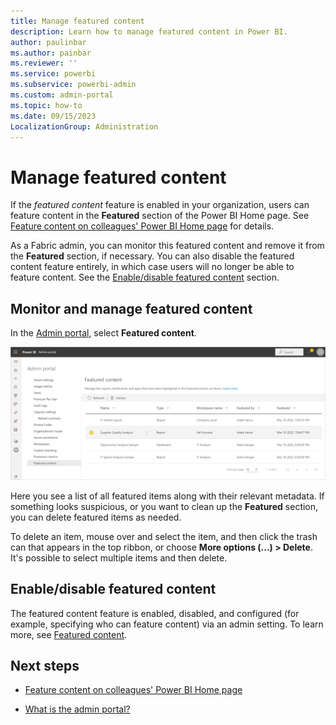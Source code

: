 ```yaml
---
title: Manage featured content
description: Learn how to manage featured content in Power BI.
author: paulinbar
ms.author: painbar
ms.reviewer: ''
ms.service: powerbi
ms.subservice: powerbi-admin
ms.custom: admin-portal
ms.topic: how-to
ms.date: 09/15/2023
LocalizationGroup: Administration
---
```


# Manage featured content

If the *featured content* feature is enabled in your organization, users can feature content in the **Featured** section of the Power BI Home page. See [Feature content on colleagues' Power BI Home page](/power-bi/collaborate-share/service-featured-content) for details.

As a Fabric admin, you can monitor this featured content and remove it from the **Featured** section, if necessary. You can also disable the featured content feature entirely, in which case users will no longer be able to feature content. See the [Enable/disable featured content](#enabledisable-featured-content) section.

## Monitor and manage featured content

In the [Admin portal](admin-center.md), select **Featured content**.

![Screenshot of manage featured content page in the Fabric admin portal.](media/service-admin-portal-featured-content/powerbi-admin-portal-manage-featured-content.png)

Here you see a list of all featured items along with their relevant metadata. If something looks suspicious, or you want to clean up the **Featured** section, you can delete featured items as needed.

To delete an item, mouse over and select the item, and then click the trash can that appears in the top ribbon, or choose **More options (...) > Delete**. It's possible to select multiple items and then delete.

## Enable/disable featured content

The featured content feature is enabled, disabled, and configured (for example, specifying who can feature content) via an admin setting. To learn more, see [Featured content](service-admin-portal-export-sharing.md#featured-content).

## Next steps

* [Feature content on colleagues' Power BI Home page](/power-bi/collaborate-share/service-featured-content)

* [What is the admin portal?](admin-center.md)
